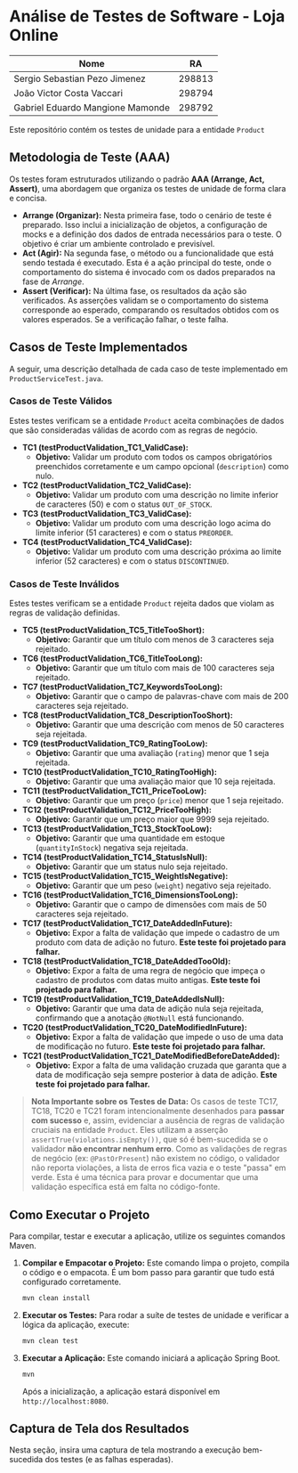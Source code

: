 # Análise de Testes de Software - Loja Online


| Nome                              | RA      |
|------------------------------------|---------|
| Sergio Sebastian Pezo Jimenez      | 298813  |
| João Victor Costa Vaccari          | 298794  |
| Gabriel Eduardo Mangione Mamonde   | 298792  |


Este repositório contém os testes de unidade para a entidade `Product`

## Metodologia de Teste (AAA)

Os testes foram estruturados utilizando o padrão **AAA (Arrange, Act, Assert)**, uma abordagem que organiza os testes de unidade de forma clara e concisa.

-   **Arrange (Organizar):** Nesta primeira fase, todo o cenário de teste é preparado. Isso inclui a inicialização de objetos, a configuração de mocks e a definição dos dados de entrada necessários para o teste. O objetivo é criar um ambiente controlado e previsível.
-   **Act (Agir):** Na segunda fase, o método ou a funcionalidade que está sendo testada é executado. Esta é a ação principal do teste, onde o comportamento do sistema é invocado com os dados preparados na fase de *Arrange*.
-   **Assert (Verificar):** Na última fase, os resultados da ação são verificados. As asserções validam se o comportamento do sistema corresponde ao esperado, comparando os resultados obtidos com os valores esperados. Se a verificação falhar, o teste falha.

## Casos de Teste Implementados

A seguir, uma descrição detalhada de cada caso de teste implementado em `ProductServiceTest.java`.

### Casos de Teste Válidos

Estes testes verificam se a entidade `Product` aceita combinações de dados que são consideradas válidas de acordo com as regras de negócio.

-   **TC1 (testProductValidation\_TC1\_ValidCase):**
    -   **Objetivo:** Validar um produto com todos os campos obrigatórios preenchidos corretamente e um campo opcional (`description`) como nulo.
-   **TC2 (testProductValidation\_TC2\_ValidCase):**
    -   **Objetivo:** Validar um produto com uma descrição no limite inferior de caracteres (50) e com o status `OUT_OF_STOCK`.
-   **TC3 (testProductValidation\_TC3\_ValidCase):**
    -   **Objetivo:** Validar um produto com uma descrição logo acima do limite inferior (51 caracteres) e com o status `PREORDER`.
-   **TC4 (testProductValidation\_TC4\_ValidCase):**
    -   **Objetivo:** Validar um produto com uma descrição próxima ao limite inferior (52 caracteres) e com o status `DISCONTINUED`.

### Casos de Teste Inválidos

Estes testes verificam se a entidade `Product` rejeita dados que violam as regras de validação definidas.

-   **TC5 (testProductValidation\_TC5\_TitleTooShort):**
    -   **Objetivo:** Garantir que um título com menos de 3 caracteres seja rejeitado.
-   **TC6 (testProductValidation\_TC6\_TitleTooLong):**
    -   **Objetivo:** Garantir que um título com mais de 100 caracteres seja rejeitado.
-   **TC7 (testProductValidation\_TC7\_KeywordsTooLong):**
    -   **Objetivo:** Garantir que o campo de palavras-chave com mais de 200 caracteres seja rejeitado.
-   **TC8 (testProductValidation\_TC8\_DescriptionTooShort):**
    -   **Objetivo:** Garantir que uma descrição com menos de 50 caracteres seja rejeitada.
-   **TC9 (testProductValidation\_TC9\_RatingTooLow):**
    -   **Objetivo:** Garantir que uma avaliação (`rating`) menor que 1 seja rejeitada.
-   **TC10 (testProductValidation\_TC10\_RatingTooHigh):**
    -   **Objetivo:** Garantir que uma avaliação maior que 10 seja rejeitada.
-   **TC11 (testProductValidation\_TC11\_PriceTooLow):**
    -   **Objetivo:** Garantir que um preço (`price`) menor que 1 seja rejeitado.
-   **TC12 (testProductValidation\_TC12\_PriceTooHigh):**
    -   **Objetivo:** Garantir que um preço maior que 9999 seja rejeitado.
-   **TC13 (testProductValidation\_TC13\_StockTooLow):**
    -   **Objetivo:** Garantir que uma quantidade em estoque (`quantityInStock`) negativa seja rejeitada.
-   **TC14 (testProductValidation\_TC14\_StatusIsNull):**
    -   **Objetivo:** Garantir que um status nulo seja rejeitado.
-   **TC15 (testProductValidation\_TC15\_WeightIsNegative):**
    -   **Objetivo:** Garantir que um peso (`weight`) negativo seja rejeitado.
-   **TC16 (testProductValidation\_TC16\_DimensionsTooLong):**
    -   **Objetivo:** Garantir que o campo de dimensões com mais de 50 caracteres seja rejeitado.
-   **TC17 (testProductValidation\_TC17\_DateAddedInFuture):**
    -   **Objetivo:** Expor a falta de validação que impede o cadastro de um produto com data de adição no futuro. **Este teste foi projetado para falhar.**
-   **TC18 (testProductValidation\_TC18\_DateAddedTooOld):**
    -   **Objetivo:** Expor a falta de uma regra de negócio que impeça o cadastro de produtos com datas muito antigas. **Este teste foi projetado para falhar.**
-   **TC19 (testProductValidation\_TC19\_DateAddedIsNull):**
    -   **Objetivo:** Garantir que uma data de adição nula seja rejeitada, confirmando que a anotação `@NotNull` está funcionando.
-   **TC20 (testProductValidation\_TC20\_DateModifiedInFuture):**
    -   **Objetivo:** Expor a falta de validação que impede o uso de uma data de modificação no futuro. **Este teste foi projetado para falhar.**
-   **TC21 (testProductValidation\_TC21\_DateModifiedBeforeDateAdded):**
    -   **Objetivo:** Expor a falta de uma validação cruzada que garanta que a data de modificação seja sempre posterior à data de adição. **Este teste foi projetado para falhar.**

> **Nota Importante sobre os Testes de Data:**
> Os casos de teste TC17, TC18, TC20 e TC21 foram intencionalmente desenhados para **passar com sucesso** e, assim, evidenciar a ausência de regras de validação cruciais na entidade `Product`. Eles utilizam a asserção `assertTrue(violations.isEmpty())`, que só é bem-sucedida se o validador **não encontrar nenhum erro**. Como as validações de regras de negócio (ex: `@PastOrPresent`) não existem no código, o validador não reporta violações, a lista de erros fica vazia e o teste "passa" em verde. Esta é uma técnica para provar e documentar que uma validação específica está em falta no código-fonte.

## Como Executar o Projeto

Para compilar, testar e executar a aplicação, utilize os seguintes comandos Maven.

1.  **Compilar e Empacotar o Projeto:**
    Este comando limpa o projeto, compila o código e o empacota. É um bom passo para garantir que tudo está configurado corretamente.
    ```bash
    mvn clean install
    ```

2.  **Executar os Testes:**
    Para rodar a suíte de testes de unidade e verificar a lógica da aplicação, execute:
    ```bash
    mvn clean test
    ```

3.  **Executar a Aplicação:**
    Este comando iniciará a aplicação Spring Boot.
    ```bash
    mvn
    ```
    Após a inicialização, a aplicação estará disponível em `http://localhost:8080`.

## Captura de Tela dos Resultados

Nesta seção, insira uma captura de tela mostrando a execução bem-sucedida dos testes (e as falhas esperadas).
